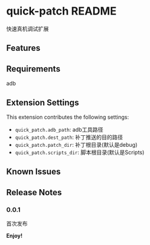 # quick-patch README

快速真机调试扩展

## Features


## Requirements

adb

## Extension Settings
This extension contributes the following settings:

* `quick_patch.adb_path`: adb工具路径
* `quick_patch.dest_path`: 补丁推送的目的路径
* `quick_patch.patch_dir`: 补丁根目录(默认是debug)
* `quick_patch.scripts_dir`: 脚本根目录(默认是Scripts)

## Known Issues


## Release Notes


### 0.0.1
首次发布

**Enjoy!**
